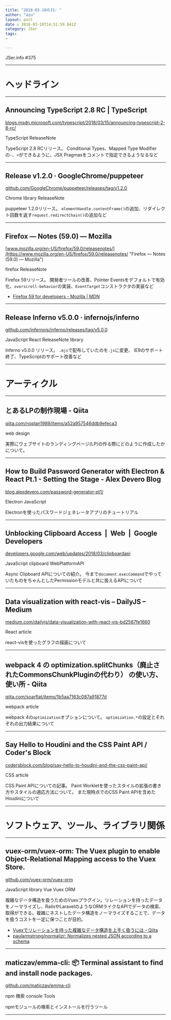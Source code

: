 ```yaml
---
title: "2018-03-18のJS: "
author: "azu"
layout: post
date : 2018-03-18T14:51:59.841Z
category: JSer
tags:
-

---
```


JSer.info #375

----

<h1 class="site-genre">ヘッドライン</h1>

----

## Announcing TypeScript 2.8 RC | TypeScript
[blogs.msdn.microsoft.com/typescript/2018/03/15/announcing-typescript-2-8-rc/](https://blogs.msdn.microsoft.com/typescript/2018/03/15/announcing-typescript-2-8-rc/ "Announcing TypeScript 2.8 RC | TypeScript")
<p class="jser-tags jser-tag-icon"><span class="jser-tag">TypeScript</span> <span class="jser-tag">ReleaseNote</span></p>

TypeScript 2.8 RCリリース。
Conditional Types、Mapped Type Modifierの`-`、`+`ができるように、JSX Pragmasをコメントで指定できるようなるなど


----

## Release v1.2.0 · GoogleChrome/puppeteer
[github.com/GoogleChrome/puppeteer/releases/tag/v1.2.0](https://github.com/GoogleChrome/puppeteer/releases/tag/v1.2.0 "Release v1.2.0 · GoogleChrome/puppeteer")
<p class="jser-tags jser-tag-icon"><span class="jser-tag">Chrome</span> <span class="jser-tag">library</span> <span class="jser-tag">ReleaseNote</span></p>

puppeteer 1.2.0リリース。
`elementHandle.contentFrame()`の追加、リダイレクト回数を返す`request.redirectChain()`の追加など


----

## Firefox — Notes (59.0) — Mozilla
[www.mozilla.org/en-US/firefox/59.0/releasenotes/](https://www.mozilla.org/en-US/firefox/59.0/releasenotes/ "Firefox — Notes (59.0) — Mozilla")
<p class="jser-tags jser-tag-icon"><span class="jser-tag">firefox</span> <span class="jser-tag">ReleaseNote</span></p>

Firefox 59リリース。
開発者ツールの改善、Pointer Eventsをデフォルトで有効化、`overscroll-behavior`の実装、`EventTarget`コンストラクタの実装など

- [Firefox 59 for developers - Mozilla | MDN](https://developer.mozilla.org/en-US/Firefox/Releases/59 "Firefox 59 for developers - Mozilla | MDN")

----

## Release Inferno v5.0.0 · infernojs/inferno
[github.com/infernojs/inferno/releases/tag/v5.0.0](https://github.com/infernojs/inferno/releases/tag/v5.0.0 "Release Inferno v5.0.0 · infernojs/inferno")
<p class="jser-tags jser-tag-icon"><span class="jser-tag">JavaScript</span> <span class="jser-tag">React</span> <span class="jser-tag">ReleaseNote</span> <span class="jser-tag">library</span></p>

Inferno v5.0.0 リリース。 `.mjs`で配布していたのを`.js`に変更、 IE9のサポート終了、TypeScriptのサポート改善など


----
<h1 class="site-genre">アーティクル</h1>

----

## とあるLPの制作現場 - Qiita
[qiita.com/noplan1989/items/a52a957546ddb9efeca3](https://qiita.com/noplan1989/items/a52a957546ddb9efeca3 "とあるLPの制作現場 - Qiita")
<p class="jser-tags jser-tag-icon"><span class="jser-tag">web </span> <span class="jser-tag">design</span></p>

実際にウェブサイトのランディングページ(LP)の作る際にどのように作成したかについて。


----

## How to Build Password Generator with Electron & React Pt.1 - Setting the Stage - Alex Devero Blog
[blog.alexdevero.com/password-generator-pt1/](https://blog.alexdevero.com/password-generator-pt1/ "How to Build Password Generator with Electron & React Pt.1 - Setting the Stage - Alex Devero Blog")
<p class="jser-tags jser-tag-icon"><span class="jser-tag">Electron</span> <span class="jser-tag">JavaScript</span></p>

Electronを使ったパスワードジェネレータアプリのチュートリアル


----

## Unblocking Clipboard Access  |  Web  |  Google Developers
[developers.google.com/web/updates/2018/03/clipboardapi](https://developers.google.com/web/updates/2018/03/clipboardapi "Unblocking Clipboard Access  |  Web  |  Google Developers")
<p class="jser-tags jser-tag-icon"><span class="jser-tag">JavaScript</span> <span class="jser-tag">clipboard</span> <span class="jser-tag">WebPlatformAPI</span></p>

Async Clipboard APIについての紹介。
今まで`document.execCommand`でやっていたものをちゃんとしたPermissionモデルと共に扱えるAPIについて


----

## Data visualization with react-vis – DailyJS – Medium
[medium.com/dailyjs/data-visualization-with-react-vis-bd2587fe1660](https://medium.com/dailyjs/data-visualization-with-react-vis-bd2587fe1660 "Data visualization with react-vis – DailyJS – Medium")
<p class="jser-tags jser-tag-icon"><span class="jser-tag">React</span> <span class="jser-tag">article</span></p>

react-visを使ったグラフの描画について


----

## webpack 4 の optimization.splitChunks（廃止されたCommonsChunkPluginの代わり） の使い方、使い所 - Qiita
[qiita.com/soarflat/items/1b5aa7163c087a91877d](https://qiita.com/soarflat/items/1b5aa7163c087a91877d "webpack 4 の optimization.splitChunks（廃止されたCommonsChunkPluginの代わり） の使い方、使い所 - Qiita")
<p class="jser-tags jser-tag-icon"><span class="jser-tag">webpack</span> <span class="jser-tag">article</span></p>

webpack 4の`optimization`オプションについて。
`optimization.*`の設定とそれぞれの出力結果について


----

## Say Hello to Houdini and the CSS Paint API / Coder's Block
[codersblock.com/blog/say-hello-to-houdini-and-the-css-paint-api/](https://codersblock.com/blog/say-hello-to-houdini-and-the-css-paint-api/ "Say Hello to Houdini and the CSS Paint API / Coder's Block")
<p class="jser-tags jser-tag-icon"><span class="jser-tag">CSS</span> <span class="jser-tag">article</span></p>

CSS Paint APIについての記事。
Paint Workletを使ったスタイルの拡張の書き方やスタイルの適応方法について。
また現時点でのCSS Paint APIを含めたHoudiniについて


----
<h1 class="site-genre">ソフトウェア、ツール、ライブラリ関係</h1>

----

## vuex-orm/vuex-orm: The Vuex plugin to enable Object-Relational Mapping access to the Vuex Store.
[github.com/vuex-orm/vuex-orm](https://github.com/vuex-orm/vuex-orm "vuex-orm/vuex-orm: The Vuex plugin to enable Object-Relational Mapping access to the Vuex Store.")
<p class="jser-tags jser-tag-icon"><span class="jser-tag">JavaScript</span> <span class="jser-tag">library</span> <span class="jser-tag">Vue</span> <span class="jser-tag">Vuex</span> <span class="jser-tag">ORM</span></p>

複雑なデータ構造を扱うためのVuexプラグイン。リレーションを持ったデータをノーマライズし、RailsやLaravelのようなORMライクなAPIでデータの検索、取得ができる。複雑にネストしたデータ構造をノーマライズすることで、データを扱うコストを一定に保つことが目的。

- [Vuexでリレーションを持った複雑なデータ構造を上手く扱うには - Qiita](https://qiita.com/kiaking/items/bcd5360fb3106cf22a81 "Vuexでリレーションを持った複雑なデータ構造を上手く扱うには - Qiita")
- [paularmstrong/normalizr: Normalizes nested JSON according to a schema](https://github.com/paularmstrong/normalizr "paularmstrong/normalizr: Normalizes nested JSON according to a schema")

----

## maticzav/emma-cli: 📦 Terminal assistant to find and install node packages.
[github.com/maticzav/emma-cli](https://github.com/maticzav/emma-cli "maticzav/emma-cli: 📦 Terminal assistant to find and install node packages.")
<p class="jser-tags jser-tag-icon"><span class="jser-tag">npm</span> <span class="jser-tag">検索</span> <span class="jser-tag">console</span> <span class="jser-tag">Tools</span></p>

npmモジュールの検索とインストールを行うツール


----

